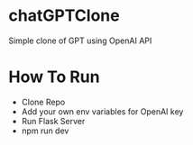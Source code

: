 # chatGPTClone
Simple clone of GPT using OpenAI API

# How To Run
- Clone Repo
-  Add your own env variables for OpenAI key
- Run Flask Server
- npm run dev

